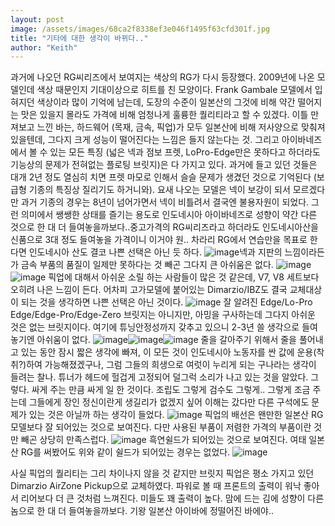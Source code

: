 ```yaml
---
layout: post
image: /assets/images/68ca2f8338ef3e046f1495f63cfd301f.jpg
title: "기타에 대한 생각이 바뀌다.."
author: "Keith"
---
```


과거에 나오던 RG씨리즈에서 보여지는 색상의 RG가 다시 등장했다. 2009년에 나온 모델인데 색상 때문인지 기대이상으로 히트를 친 모양이다.
Frank Gambale 모델에서 입혀지던 색상이라 많이 기억에 남는데, 도장의 수준이 일본산의 그것에 비해 약간 떨어지는 맛은 있을지 몰라도 가격에 비해 엄청나게 훌륭한 퀄리티라고 할 수 있겠다.
이틀 만져보고 느낀 바는, 하드웨어 (목재, 금속, 픽업)가 모두 일본산에 비해 저사양으로 맞춰져 있을텐데, 그다지 크게 성능이 떨어진다는 느낌은 들지 않는다는 것. 그리고 아이바네즈에서 볼 수 있는 모든 특징 (넓은 넥과 점보 프렛, LoPro-Edge만은 못하다고 하더라도 기능상의 문제가 전혀없는 플로팅 브릿지)은 다 가지고 있다. 
과거에 들고 있던 것들은 대개 2년 정도 열심히 치면 프렛 마모로 인해서 슬슬 문제가 생겼던 것으로 기억된다 (보급형 기종의 특징상 질리기도 하거니와). 요새 나오는 모델은 넥이 보강이 되서 모르겠다만 과거 기종의 경우는 8년이 넘어가면서 넥이 비틀려서 결국엔 불용자원이 되었다.
그런 의미에서 쌩쌩한 상태를 즐기는 용도로 인도네시아 아이바네즈로 성향이 약간 다른 것으로 한 대 더 들여놓을까보다..중고가격의 RG씨리즈라고 하더라도 인도네시아산을 신품으로 3대 정도 들여놓을 가격이니 이거야 원..
차라리 RG에서 연습만을 목표로 한다면 인도네시아 산도 결코 나쁜 선택은 아닌 듯 하다.
![image](/assets/images/68ca2f8338ef3e046f1495f63cfd301f.jpg)넥과 지판의 느낌이라든가 금속 부품의 품질이 일제만 못하다는 것 빼곤 그다지 큰 아쉬움은 없다. 
![image](/assets/images/935d3d4295542821324feae253df4b8e.jpg)![image](c050f547cae76013401563bd7bb4827a.jpg)
픽업에 대해서 아쉬운 소릴 하는 사람들이 많은 것 같은데, V7, V8 세트보다 오히려 나은 느낌이 든다. 어차피 고가모델에 붙어있는 Dimarzio/IBZ도 결국 교체대상이 되는 것을 생각하면 나쁜 선택은 아닌 것이다.
![image](/assets/images/85dc0e834614ffa3357d6619bd88e2e7.jpg)
잘 알려진 Edge/Lo-Pro Edge/Edge-Pro/Edge-Zero 브릿지는 아니지만, 아밍을 구사하는데 그다지 아쉬운 것은 없는 브릿지이다. 여기에 튜닝안정성까지 갖추고 있으니 2-3년 쓸 생각으로 들여놓기엔 아쉬움이 없다.
![image](/assets/images/1428ec96cf5be9227427a2999db64513.jpg)![image](29e86ef4f12d00a16a7eb22b9e58b524.jpg)![image](0c4c30f9718702e94547d9859cacbf9c.jpg)
줄을 갈아주기 위해서 줄을 풀어내고 있는 동안 잠시 짧은 생각에 빠져, 이 모든 것이 인도네시아 노동자를 싼 값에 운용(착취?)하여 가능해졌겠구나, 그럼 그들의 희생으로 여럿이 누리게 되는 구나라는 생각이 들려는 찰나. 튜너가 헤드에 헐겁게 고정되어 덜그럭 소리가 나고 있는 것을 알았다. 그렇다. 싸게 주는 만큼 싸게 일 한 것이다. 조립도 그렇게 검수도 그렇게..
그렇게 조금 주는데 그들에게 장인 정신이란게 생길리가 없겠지 싶어 이해는 갔다만 다른 구석에도 문제가 있는 것은 아닐까 하는 생각이 들었다.
![image](/assets/images/718461699aa562a1df9ad36e3f7babf6.jpg)
픽업의 배선은 왠만한 일본산 RG 모델보다 잘 되어있는 것으로 보여진다. 다만 사용된 부품이 저렴한 가격의 부품이란 것만 빼곤 상당히 만족스럽다.
![image](/assets/images/be4b5e722d7ffeb57432238c10907684.jpg)
흑연쉴드가 되어있는 것으로 보여진다. 여태 일본산 RG를 써봤어도 위와 같이 쉴드가 되어있는 경우는 없었다.
![image](/assets/images/73b94b2d37d14833c438e35c98820004.jpg)

사실 픽업의 퀄리티는 그리 차이나지 않을 것 같지만 브릿지 픽업은 평소 가지고 있던 Dimarzio AirZone Pickup으로 교체하였다. 파워로 볼 때 프론트의 출력이 워낙 좋아서 리어보다 더 큰 것처럼 느껴진다. 미들도 꽤 출력이 높다.
맘에 드는 김에 성향이 다른 놈으로 한 대 더 들여놓을까보다. 기왕 일본산 아이바에 정떨어진 바에야..

